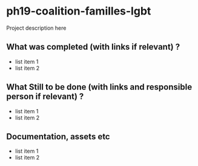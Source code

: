 # ph19-coalition-familles-lgbt

Project description here


## What was completed (with links if relevant) ?

- list item 1
- list item 2

## What Still to be done (with links and responsible person if relevant) ?

- list item 1
- list item 2

## Documentation, assets etc 

- list item 1
- list item 2
